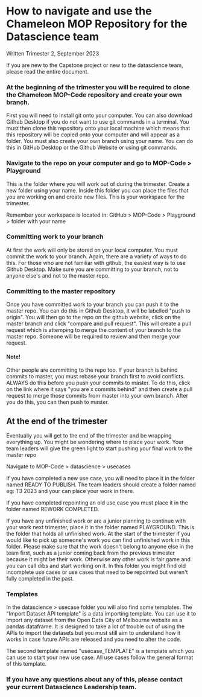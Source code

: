 # How to navigate and use the Chameleon MOP Repository for the Datascience team
Written Trimester 2, September 2023

If you are new to the Capstone project or new to the datascience team, please read the entire document.

### At the beginning of the trimester you will be required to clone the Chameleon MOP-Code repository and create your own branch. 
First you will need to install git onto your computer. You can also download Github Desktop if you do not want to use git commands in a terminal.
You must then clone this repository onto your local machine which means that this repository will be copied onto your computer and will appear as a folder. 
You must also create your own branch using your name. You can do this in GitHub Desktop or the Github Website or using git commands. 

### Navigate to the repo on your computer and go to MOP-Code > Playground
This is the folder where you will work out of during the trimester. Create a new folder using your name. Inside this folder you can place the files that you are working on and create new files. 
This is your workspace for the trimester. 

Remember your workspace is located in: GitHub > MOP-Code > Playground > folder with your name

### Committing work to your branch

At first the work will only be stored on your local computer. You must commit the work to your branch. Again, there are a variety of ways to do this. For those who are not familiar with github, the easiest 
way is to use Github Desktop. Make sure you are committing to your branch, not to anyone else's and not to the master repo. 

### Committing to the master repository

Once you have committed work to your branch you can push it to the master repo. You can do this in Github Desktop, it will be labelled "push to origin". You will then go to the repo on the github website, 
click on the master branch and click "compare and pull request". This will create a pull request which is attemping to merge the content of your branch to the master repo. Someone will be required to review
and then merge your request. 

#### Note!
Other people are committing to the repo too. If your branch is behind commits to master, you must rebase your branch first to avoid conflicts. ALWAYS do this before you push your commits to master. 
To do this, click on the link where it says "you are x commits behind" and then create a pull request to merge those commits from master into your own branch. After you do this, you can then push to master.

## At the end of the trimester

Eventually you will get to the end of the trimester and be wrapping everything up. You might be wondering where to place your work. Your team leaders will give the green light to start pushing your final work to the master repo

Navigate to MOP-Code > datascience > usecases

If you have completed a new use case, you will need to place it in the folder named READY TO PUBLISH. The team leaders should create a folder named eg: T3 2023 and your can place your work in there. 

If you have completed repointing an old use case you must place it in the folder named REWORK COMPLETED. 

If you have any unfinished work or are a junior planning to continue with your work next trimester, place it in the folder named PLAYGROUND. This is the folder that holds all unfinished work. At the start
of the trimester if you would like to pick up someone's work you can find unfinished work in this folder. Please make sure that the work doesn't belong to anyone else in the team first, such as a junior coming
back from the previous trimester because it might be their work. Otherwise any other work is fair game and you can call dibs and start working on it. In this folder you might find old incomplete use cases or use cases that need to be repointed but
weren't fully completed in the past. 

### Templates

In the datascience > usecase folder you will also find some templates. The "Import Dataset API template" is a data importing template. You can use it to import any dataset from the Open Data City of Melbourne website as a pandas dataframe. 
It is designed to take a lot of trouble out of using the APIs to import the datasets but you must still aim to understand how it works in case future APIs are released and you need to alter the code. 

The second template named "usecase_TEMPLATE" is a template which you can use to start your new use case. All use cases follow the general format of this template.

### If you have any questions about any of this, please contact your current Datascience Leadership team. 




